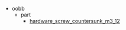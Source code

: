 * oobb
  * part
    * [hardware_screw_countersunk_m3_12](oobb/part/hardware_screw_countersunk_m3_12)

